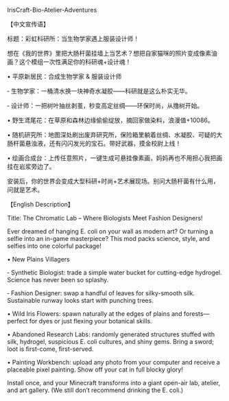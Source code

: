 IrisCraft-Bio-Atelier-Adventures

【中文宣传语】

标题：彩虹科研所：当生物学家遇上服装设计师！

想在《我的世界》里把大肠杆菌挂墙上当艺术？想把自家猫咪的照片变成像素油画？这个模组一次性满足你的科研魂+设计魂！

• 平原新居民：合成生物学家 & 服装设计师

‑ 生物学家：一桶清水换一块神奇水凝胶——科研就是这么朴实无华。

‑ 设计师：一把树叶抽丝剥茧，秒变高定丝绸——环保时尚，从撸树开始。

• 野生鸢尾花：在草原和森林边缘偷偷绽放，摘回家做染料，浪漫值+10086。

• 随机研究所：地图深处刷出废弃研究所，保险箱里躺着丝绸、水凝胶、可疑的大肠杆菌悬浊液，还有闪闪发光的宝石。带好武器，摸金校尉上线！

• 绘画合成台：上传任意照片，一键生成可悬挂像素画，妈妈再也不用担心我把画挂在岩浆旁边了。

安装后，你的世界会变成大型科研+时尚+艺术展现场。别问大肠杆菌有什么用，问就是艺术。

【English Description】

Title: The Chromatic Lab – Where Biologists Meet Fashion Designers!

Ever dreamed of hanging E. coli on your wall as modern art? Or turning a selfie into an in-game masterpiece? This mod packs science, style, and selfies into one colorful package!

• New Plains Villagers

‑ Synthetic Biologist: trade a simple water bucket for cutting-edge hydrogel. Science has never been so splashy.

‑ Fashion Designer: swap a handful of leaves for silky-smooth silk. Sustainable runway looks start with punching trees.

• Wild Iris Flowers: spawn naturally at the edges of plains and forests—perfect for dyes or just flexing your botanical skills.

• Abandoned Research Labs: randomly generated structures stuffed with silk, hydrogel, suspicious E. coli cultures, and shiny gems. Bring a sword; loot is first-come, first-served.

• Painting Workbench: upload any photo from your computer and receive a placeable pixel painting. Show off your cat in full blocky glory!

Install once, and your Minecraft transforms into a giant open-air lab, atelier, and art gallery. (We still don’t recommend drinking the E. coli.)
